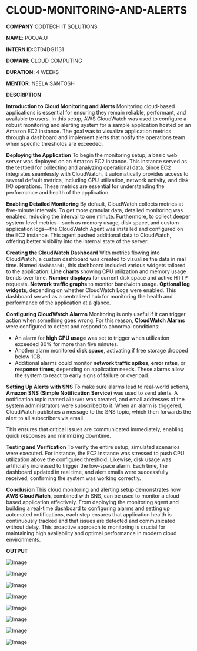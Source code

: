 # CLOUD-MONITORING-AND-ALERTS

**COMPANY**:CODTECH IT SOLUTIONS

**NAME**: POOJA.U

**INTERN ID**:CT04DG1131

**DOMAIN**: CLOUD COMPUTING

**DURATION**: 4 WEEKS

**MENTOR**: NEELA SANTOSH

**DESCRIPTION**

**Introduction to Cloud Monitoring and Alerts**
Monitoring cloud-based applications is essential for ensuring they remain reliable, performant, and available to users. In this setup, AWS CloudWatch was used to configure a robust monitoring and alerting system for a sample application hosted on an Amazon EC2 instance. The goal was to visualize application metrics through a dashboard and implement alerts that notify the operations team when specific thresholds are exceeded.

 **Deploying the Application**
 To begin the monitoring setup, a basic web server was deployed on an Amazon EC2 instance. This instance served as the testbed for collecting and analyzing operational data. Since EC2 integrates seamlessly with CloudWatch, it automatically provides access to several default metrics, including CPU utilization, network activity, and disk I/O operations. These metrics are essential for understanding the performance and health of the application.

**Enabling Detailed Monitoring**
By default, CloudWatch collects metrics at five-minute intervals. To get more granular data, detailed monitoring was enabled, reducing the interval to one minute. Furthermore, to collect deeper system-level metrics—such as memory usage, disk space, and custom application logs—the CloudWatch Agent was installed and configured on the EC2 instance. This agent pushed additional data to CloudWatch, offering better visibility into the internal state of the server.

**Creating the CloudWatch Dashboard**
With metrics flowing into CloudWatch, a custom dashboard was created to visualize the data in real time. Named `dashboard1`, this dashboard included various widgets tailored to the application:
**Line charts** showing CPU utilization and memory usage trends over time.
**Number displays** for current disk space and active HTTP requests.
**Network traffic graphs** to monitor bandwidth usage.
**Optional log widgets**, depending on whether CloudWatch Logs were enabled.
This dashboard served as a centralized hub for monitoring the health and performance of the application at a glance.

 **Configuring CloudWatch Alarms**
Monitoring is only useful if it can trigger action when something goes wrong. For this reason, **CloudWatch Alarms** were configured to detect and respond to abnormal conditions:
* An alarm for **high CPU usage** was set to trigger when utilization exceeded 80% for more than five minutes.
* Another alarm monitored **disk space**, activating if free storage dropped below 1GB.
* Additional alarms could monitor **network traffic spikes**, **error rates**, or **response times**, depending on application needs.
These alarms allow the system to react to early signs of failure or overload.

 **Setting Up Alerts with SNS**
To make sure alarms lead to real-world actions, **Amazon SNS (Simple Notification Service)** was used to send alerts. A notification topic named `alaram1` was created, and email addresses of the system administrators were subscribed to it. When an alarm is triggered, CloudWatch publishes a message to the SNS topic, which then forwards the alert to all subscribers via email.

This ensures that critical issues are communicated immediately, enabling quick responses and minimizing downtime.

 **Testing and Verification**
To verify the entire setup, simulated scenarios were executed. For instance, the EC2 instance was stressed to push CPU utilization above the configured threshold. Likewise, disk usage was artificially increased to trigger the low-space alarm. Each time, the dashboard updated in real time, and alert emails were successfully received, confirming the system was working correctly.

**Conclusion**
This cloud monitoring and alerting setup demonstrates how **AWS CloudWatch**, combined with SNS, can be used to monitor a cloud-based application effectively. From deploying the monitoring agent and building a real-time dashboard to configuring alarms and setting up automated notifications, each step ensures that application health is continuously tracked and that issues are detected and communicated without delay. This proactive approach to monitoring is crucial for maintaining high availability and optimal performance in modern cloud environments.


**OUTPUT**

![Image](https://github.com/user-attachments/assets/fa05607d-ff33-4f06-a113-a678a24cb79f)

![Image](https://github.com/user-attachments/assets/0d1c0574-f317-43b5-8220-0d74ec21694c)

![Image](https://github.com/user-attachments/assets/33e9b099-a1fa-4f15-b4b9-6d4cf6e58345)

![Image](https://github.com/user-attachments/assets/bdae4abc-848b-4330-b690-43c0022e7fc0)

![Image](https://github.com/user-attachments/assets/f5d3e398-ec26-41a7-af6a-c5da631f8036)

![Image](https://github.com/user-attachments/assets/5997d261-619b-401e-814c-c8b5c79ee422)

![Image](https://github.com/user-attachments/assets/fb83aaa1-e46a-43d3-b583-5d8cdac77138)

![Image](https://github.com/user-attachments/assets/c5ca9baa-6c56-49ce-a472-2bed6323c336)


